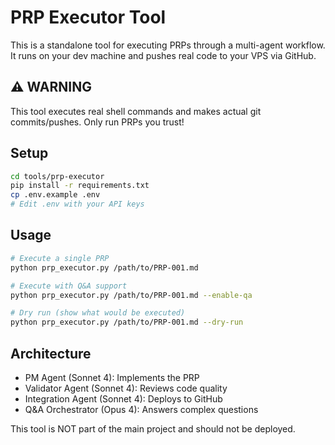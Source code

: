 # PRP Executor Tool

This is a standalone tool for executing PRPs through a multi-agent workflow.
It runs on your dev machine and pushes real code to your VPS via GitHub.

## ⚠️ WARNING
This tool executes real shell commands and makes actual git commits/pushes.
Only run PRPs you trust!

## Setup
```bash
cd tools/prp-executor
pip install -r requirements.txt
cp .env.example .env
# Edit .env with your API keys
```

## Usage
```bash
# Execute a single PRP
python prp_executor.py /path/to/PRP-001.md

# Execute with Q&A support
python prp_executor.py /path/to/PRP-001.md --enable-qa

# Dry run (show what would be executed)
python prp_executor.py /path/to/PRP-001.md --dry-run
```

## Architecture
- PM Agent (Sonnet 4): Implements the PRP
- Validator Agent (Sonnet 4): Reviews code quality
- Integration Agent (Sonnet 4): Deploys to GitHub
- Q&A Orchestrator (Opus 4): Answers complex questions

This tool is NOT part of the main project and should not be deployed.